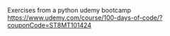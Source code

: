 Exercises from a python udemy bootcamp
https://www.udemy.com/course/100-days-of-code/?couponCode=ST8MT101424